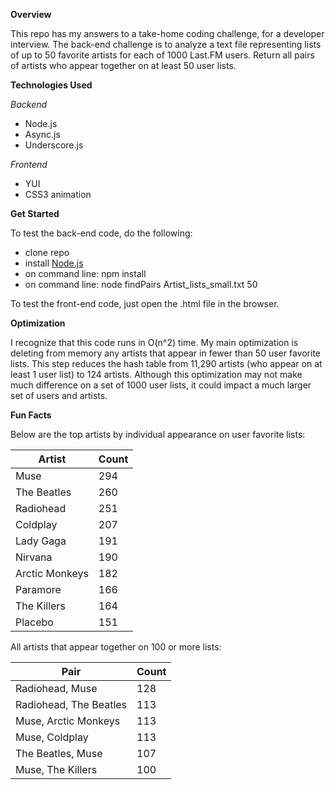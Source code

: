 **Overview**

This repo has my answers to a take-home coding challenge, for a developer interview. The back-end challenge is to analyze a text file representing lists of up to 50 favorite artists for each of 1000 Last.FM users. Return all pairs of artists who appear together on at least 50 user lists. 

**Technologies Used**

*Backend*
+ Node.js
+ Async.js
+ Underscore.js

*Frontend*
+ YUI
+ CSS3 animation

**Get Started**

To test the back-end code, do the following:

+ clone repo
+ install [Node.js](https://gist.github.com/isaacs/579814)
+ on command line: npm install
+ on command line: node findPairs Artist_lists_small.txt 50

To test the front-end code, just open the .html file in the browser.

**Optimization** 

I recognize that this code runs in O(n^2) time. My main optimization is deleting from memory any artists that appear in fewer than 50 user favorite lists. This step reduces the hash table from 11,290 artists (who appear on at least 1 user list) to 124 artists.  Although this optimization may not make much difference on a set of 1000 user lists, it could impact a much larger set of users and artists. 

**Fun Facts**

Below are the top artists by individual appearance on user favorite lists:

Artist | Count
-------| ------
Muse  | 294
The Beatles | 260
Radiohead | 251
Coldplay | 207
Lady Gaga | 191
Nirvana | 190
Arctic Monkeys | 182
Paramore  | 166
The Killers | 164
Placebo | 151

All artists that appear together on 100 or more lists:

Pair | Count
-------| ------
Radiohead, Muse | 128
Radiohead, The Beatles  | 113
Muse, Arctic Monkeys | 113
Muse, Coldplay | 113
The Beatles, Muse | 107
Muse, The Killers | 100



